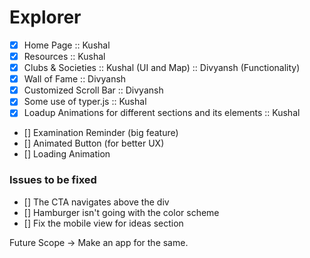 # Explorer

- [x] Home Page :: Kushal
- [x] Resources :: Kushal
- [x] Clubs & Societies :: Kushal (UI and Map) :: Divyansh (Functionality)
- [x] Wall of Fame :: Divyansh
- [x] Customized Scroll Bar :: Divyansh
- [x] Some use of typer.js :: Kushal
- [x] Loadup Animations for different sections and its elements :: Kushal

- [] Examination Reminder (big feature)
- [] Animated Button (for better UX)
- [] Loading Animation 

### Issues to be fixed

- [] The CTA navigates above the div
- [] Hamburger isn't going with the color scheme 
- [] Fix the mobile view for ideas section

Future Scope -> Make an app for the same.
